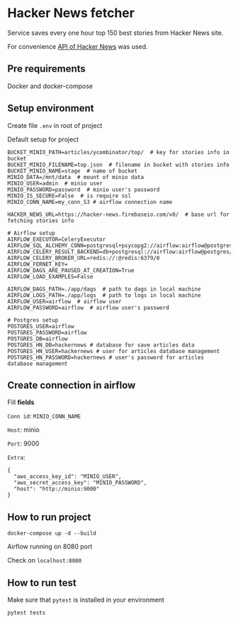 # Hacker News fetcher

Service saves every one hour top 150 best stories from Hacker News site.

For convenience [API of Hacker News](https://github.com/HackerNews/API) was used.

## Pre requirements

Docker and docker-compose

## Setup environment

Create file `.env` in root of project

Default setup for project
```
BUCKET_MINIO_PATH=articles/ycombinator/top/  # key for stories info in bucket
BUCKET_MINIO_FILENAME=top.json  # filename in bucket with stories info
BUCKET_MINIO_NAME=stage  # name of bucket
MINIO_DATA=/mnt/data  # mount of minio data
MINIO_USER=admin  # minio user
MINIO_PASSWORD=password  # minio user's password
MINIO_IS_SECURE=False  # is require ssl
MINIO_CONN_NAME=my_conn_S3 # airflow connection name

HACKER_NEWS_URL=https://hacker-news.firebaseio.com/v0/  # base url for fetching stories info

# Airflow setup
AIRFLOW_EXECUTOR=CeleryExecutor
AIRFLOW_SQL_ALCHEMY_CONN=postgresql+psycopg2://airflow:airflow@postgres/airflow
AIRFLOW_CELERY_RESULT_BACKEND=db+postgresql://airflow:airflow@postgres/airflow
AIRFLOW_CELERY_BROKER_URL=redis://:@redis:6379/0
AIRFLOW_FERNET_KEY=
AIRFLOW_DAGS_ARE_PAUSED_AT_CREATION=True
AIRFLOW_LOAD_EXAMPLES=False

AIRFLOW_DAGS_PATH=./app/dags  # path to dags in local machine
AIRFLOW_LOGS_PATH=./app/logs  # path to logs in local machine
AIRFLOW_USER=airflow  # airflow user
AIRFLOW_PASSWORD=airflow  # airflow user's password

# Postgres setup
POSTGRES_USER=airflow
POSTGRES_PASSWORD=airflow
POSTGRES_DB=airflow
POSTGRES_HN_DB=hackernews # database for save articles data
POSTGRES_HN_USER=hackernews # user for articles database management
POSTGRES_HN_PASSWORD=hackernews # user's password for articles database management
```

## Create connection in airflow
Fill **fields**

`Conn id`: `MINIO_CONN_NAME`

`Host`: minio

`Port`: 9000

`Extra`: 
```
{
  "aws_access_key_id": "MINIO_USER", 
  "aws_secret_access_key": "MINIO_PASSWORD", 
  "host": "http://minio:9000"
}
```

## How to run project

```
docker-compose up -d --build
```

Airflow running on 8080 port

Check on `localhost:8080`

 ## How to run test
 
 Make sure that `pytest` is installed in your environment
 
 ```
 pytest tests
 ```

